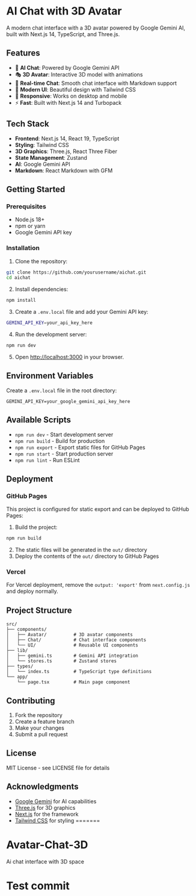 # AI Chat with 3D Avatar

A modern chat interface with a 3D avatar powered by Google Gemini AI, built with Next.js 14, TypeScript, and Three.js.

## Features

- 🤖 **AI Chat**: Powered by Google Gemini API
- 🎭 **3D Avatar**: Interactive 3D model with animations
- 💬 **Real-time Chat**: Smooth chat interface with Markdown support
- 🎨 **Modern UI**: Beautiful design with Tailwind CSS
- 📱 **Responsive**: Works on desktop and mobile
- ⚡ **Fast**: Built with Next.js 14 and Turbopack

## Tech Stack

- **Frontend**: Next.js 14, React 19, TypeScript
- **Styling**: Tailwind CSS
- **3D Graphics**: Three.js, React Three Fiber
- **State Management**: Zustand
- **AI**: Google Gemini API
- **Markdown**: React Markdown with GFM

## Getting Started

### Prerequisites

- Node.js 18+ 
- npm or yarn
- Google Gemini API key

### Installation

1. Clone the repository:
```bash
git clone https://github.com/yourusername/aichat.git
cd aichat
```

2. Install dependencies:
```bash
npm install
```

3. Create a `.env.local` file and add your Gemini API key:
```bash
GEMINI_API_KEY=your_api_key_here
```

4. Run the development server:
```bash
npm run dev
```

5. Open [http://localhost:3000](http://localhost:3000) in your browser.

## Environment Variables

Create a `.env.local` file in the root directory:

```env
GEMINI_API_KEY=your_google_gemini_api_key_here
```

## Available Scripts

- `npm run dev` - Start development server
- `npm run build` - Build for production
- `npm run export` - Export static files for GitHub Pages
- `npm run start` - Start production server
- `npm run lint` - Run ESLint

## Deployment

### GitHub Pages

This project is configured for static export and can be deployed to GitHub Pages:

1. Build the project:
```bash
npm run build
```

2. The static files will be generated in the `out/` directory
3. Deploy the contents of the `out/` directory to GitHub Pages

### Vercel

For Vercel deployment, remove the `output: 'export'` from `next.config.js` and deploy normally.

## Project Structure

```
src/
├── components/
│   ├── Avatar/          # 3D avatar components
│   ├── Chat/            # Chat interface components
│   └── UI/              # Reusable UI components
├── lib/
│   ├── gemini.ts        # Gemini API integration
│   └── stores.ts        # Zustand stores
├── types/
│   └── index.ts         # TypeScript type definitions
└── app/
    └── page.tsx         # Main page component
```

## Contributing

1. Fork the repository
2. Create a feature branch
3. Make your changes
4. Submit a pull request

## License

MIT License - see LICENSE file for details

## Acknowledgments

- [Google Gemini](https://ai.google.dev/) for AI capabilities
- [Three.js](https://threejs.org/) for 3D graphics
- [Next.js](https://nextjs.org/) for the framework
- [Tailwind CSS](https://tailwindcss.com/) for styling
=======
# Avatar-Chat-3D
Ai chat interface with 3D space
# Test commit
